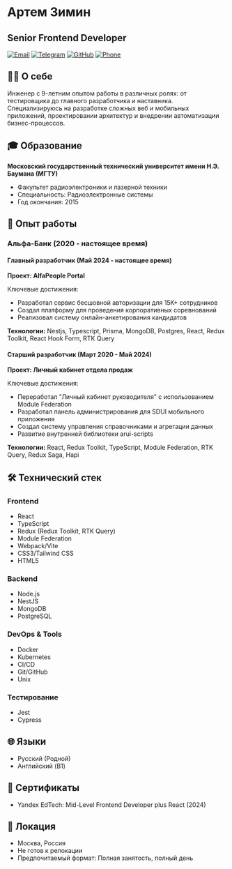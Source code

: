 # Артем Зимин
## Senior Frontend Developer

[![Email](https://img.shields.io/badge/Email-um10r8%40gmail.com-blue)](mailto:um10r8@gmail.com)
[![Telegram](https://img.shields.io/badge/Telegram-%40unknown8039-blue)](https://t.me/unknown8039)
[![GitHub](https://img.shields.io/badge/GitHub-sanityFair-black)](https://github.com/sanityFair)
[![Phone](https://img.shields.io/badge/Phone-%2B7%20964%20711--80--39-green)]()

## 👨‍💻 О себе

Инженер с 9-летним опытом работы в различных ролях: от тестировщика до главного разработчика и наставника. Специализируюсь на разработке сложных веб и мобильных приложений, проектировании архитектур и внедрении автоматизации бизнес-процессов.

## 🎓 Образование

**Московский государственный технический университет имени Н.Э. Баумана (МГТУ)**
- Факультет радиоэлектроники и лазерной техники
- Специальность: Радиоэлектронные системы
- Год окончания: 2015

## 💼 Опыт работы

### Альфа-Банк (2020 - настоящее время)

#### Главный разработчик (Май 2024 - настоящее время)
**Проект: AlfaPeople Portal**

Ключевые достижения:
- Разработал сервис бесшовной авторизации для 15K+ сотрудников
- Создал платформу для проведения корпоративных соревнований
- Реализовал систему онлайн-анкетирования кандидатов

**Технологии:** Nestjs, Typescript, Prisma, MongoDB, Postgres, React, Redux Toolkit, React Hook Form, RTK Query

#### Старший разработчик (Март 2020 - Май 2024)
**Проект: Личный кабинет отдела продаж**

Ключевые достижения:
- Переработал "Личный кабинет руководителя" с использованием Module Federation
- Разработал панель администрирования для SDUI мобильного приложения
- Создал систему управления справочниками и агрегации данных
- Развитие внутренней библиотеки arui-scripts

**Технологии:** React, Redux Toolkit, TypeScript, Module Federation, RTK Query, Redux Saga, Hapi

## 🛠 Технический стек

### Frontend
- React
- TypeScript
- Redux (Redux Toolkit, RTK Query)
- Module Federation
- Webpack/Vite
- CSS3/Tailwind CSS
- HTML5

### Backend
- Node.js
- NestJS
- MongoDB
- PostgreSQL

### DevOps & Tools
- Docker
- Kubernetes
- CI/CD
- Git/GitHub
- Unix

### Тестирование
- Jest
- Cypress

## 🌐 Языки
- Русский (Родной)
- Английский (B1)

## 📜 Сертификаты
- Yandex EdTech: Mid-Level Frontend Developer plus React (2024)

## 📍 Локация
- Москва, Россия
- Не готов к релокации
- Предпочитаемый формат: Полная занятость, полный день
```
